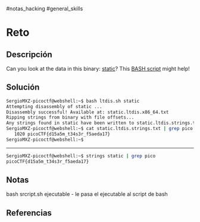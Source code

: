#notas_hacking #general_skills
# Reto
## Descripción
Can you look at the data in this binary: [static](https://mercury.picoctf.net/static/66932732825076cad4ba43e463dae82f/static)? This [BASH script](https://mercury.picoctf.net/static/66932732825076cad4ba43e463dae82f/ltdis.sh) might help!
## Solución
```bash
SergioMXZ-picoctf@webshell:~$ bash ltdis.sh static 
Attempting disassembly of static ...
Disassembly successful! Available at: static.ltdis.x86_64.txt
Ripping strings from binary with file offsets...
Any strings found in static have been written to static.ltdis.strings.txt with file offset
SergioMXZ-picoctf@webshell:~$ cat static.ltdis.strings.txt | grep pico
   1020 picoCTF{d15a5m_t34s3r_f5aeda17}
SergioMXZ-picoctf@webshell:~$ 
```
___
```bash
SergioMXZ-picoctf@webshell:~$ strings static | grep pico
picoCTF{d15a5m_t34s3r_f5aeda17}
```
## Notas
bash srcript.sh ejecutable - le pasa el ejecutable al script de bash
## Referencias
